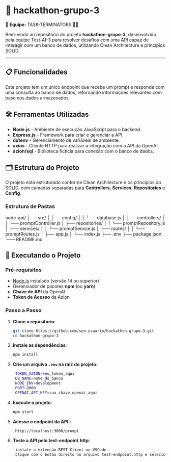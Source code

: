 # 🚀 hackathon-grupo-3

🤖 **Equipe:** TASK-TERMINATORS  🧠✨

Bem-vindo ao repositório do projeto **hackathon-grupo-3**, desenvolvido pela equipe Test-AI-3 para resolver desafios com uma API capaz de interagir com um banco de dados, utilizando Clean Architecture e princípios SOLID.

---

## 📋 Funcionalidades

Este projeto tem um único endpoint que recebe um prompt e responde com uma consulta ao banco de dados, retornando informações relevantes com base nos dados armazenados.

## 🛠️ Ferramentas Utilizadas

- **Node.js** - Ambiente de execução JavaScript para o backend.
- **Express.js** - Framework para criar e gerenciar a API.
- **dotenv** - Gerenciamento de variáveis de ambiente.
- **axios** - Cliente HTTP para realizar a integração com a API da OpenAI.
- **azion/sql** - Biblioteca fictícia para conexão com o banco de dados.

## 🗂️ Estrutura do Projeto

O projeto está estruturado conforme Clean Architecture e os princípios do SOLID, com camadas separadas para **Controllers**, **Services**, **Repositories** e **Config**.

### Estrutura de Pastas
node-api/ 
├── src/
│ ├── config/ 
│ │ └── database.js 
│ ├── controllers/ 
│ │ └── promptController.js 
│ ├── repositories/ 
│ │ └── promptRepository.js 
│ ├── services/ 
│ │ └── promptService.js 
│ ├── routes/ 
│ │ └── promptRoutes.js 
│ ├── app.js 
│ └── index.js
├── .env 
├── package.json 
└── README.md

## 🚀 Executando o Projeto

### Pré-requisitos

- [Node.js](https://nodejs.org/) instalado (versão 14 ou superior)
- Gerenciador de pacotes **npm** (ou **yarn**)
- **Chave de API** da OpenAI
- **Token de Acesso** da Azion

### Passo a Passo

1. **Clone o repositório**:

   ```bash
   git clone https://github.com/seu-usuario/hackathon-grupo-3.git
   cd hackathon-grupo-3
   ```
2. **Instale as dependências**:

   ```bash
   npm install
   ```
3. **Crie um arquivo `.env` na raiz do projeto**:

   ```bash
    TOKEN_AZION=seu_token_aqui
    DB_NAME=nome_do_banco
    NODE_ENV=development
    PORT=3000
    OPENAI_API_KEY=sua_chave_openai_aqui
    ```

4. **Execute o projeto**:

   ```bash
   npm start
   ```
5. **Acesse o endpoint da API:**:

   ```bash
    http://localhost:3000/prompt   
   ```
9. **Teste a API pelo test-endpoint.http**:

   ```bash
    instale a extensão REST Client no VSCode
    clique com o botão direito no arquivo test-endpoint.http e selecione "Send Request"
    ```
